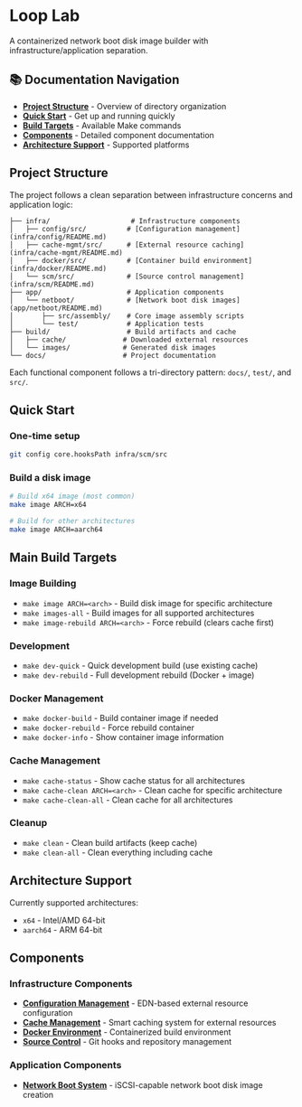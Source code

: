 # Loop Lab

A containerized network boot disk image builder with infrastructure/application separation.

## 📚 Documentation Navigation

- **[Project Structure](#project-structure)** - Overview of directory organization
- **[Quick Start](#quick-start)** - Get up and running quickly  
- **[Build Targets](#main-build-targets)** - Available Make commands
- **[Components](#components)** - Detailed component documentation
- **[Architecture Support](#architecture-support)** - Supported platforms

## Project Structure

The project follows a clean separation between infrastructure concerns and application logic:

```
├── infra/                    # Infrastructure components
│   ├── config/src/          # [Configuration management](infra/config/README.md)
│   ├── cache-mgmt/src/      # [External resource caching](infra/cache-mgmt/README.md)
│   ├── docker/src/          # [Container build environment](infra/docker/README.md)
│   └── scm/src/             # [Source control management](infra/scm/README.md)
├── app/                     # Application components
│   └── netboot/             # [Network boot disk images](app/netboot/README.md)
│       ├── src/assembly/    # Core image assembly scripts
│       └── test/            # Application tests
├── build/                   # Build artifacts and cache
│   ├── cache/              # Downloaded external resources
│   └── images/             # Generated disk images
└── docs/                   # Project documentation
```

Each functional component follows a tri-directory pattern: `docs/`, `test/`, and `src/`.

## Quick Start

### One-time setup
```bash
git config core.hooksPath infra/scm/src
```

### Build a disk image
```bash
# Build x64 image (most common)
make image ARCH=x64

# Build for other architectures
make image ARCH=aarch64
```

## Main Build Targets

### Image Building
- `make image ARCH=<arch>` - Build disk image for specific architecture
- `make images-all` - Build images for all supported architectures
- `make image-rebuild ARCH=<arch>` - Force rebuild (clears cache first)

### Development
- `make dev-quick` - Quick development build (use existing cache)
- `make dev-rebuild` - Full development rebuild (Docker + image)

### Docker Management
- `make docker-build` - Build container image if needed
- `make docker-rebuild` - Force rebuild container
- `make docker-info` - Show container image information

### Cache Management
- `make cache-status` - Show cache status for all architectures
- `make cache-clean ARCH=<arch>` - Clean cache for specific architecture
- `make cache-clean-all` - Clean cache for all architectures

### Cleanup
- `make clean` - Clean build artifacts (keep cache)
- `make clean-all` - Clean everything including cache

## Architecture Support

Currently supported architectures:
- `x64` - Intel/AMD 64-bit
- `aarch64` - ARM 64-bit

## Components

### Infrastructure Components
- **[Configuration Management](infra/config/README.md)** - EDN-based external resource configuration
- **[Cache Management](infra/cache-mgmt/README.md)** - Smart caching system for external resources
- **[Docker Environment](infra/docker/README.md)** - Containerized build environment
- **[Source Control](infra/scm/README.md)** - Git hooks and repository management

### Application Components
- **[Network Boot System](app/netboot/README.md)** - iSCSI-capable network boot disk image creation
